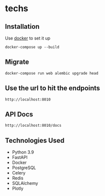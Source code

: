 # techs

## Installation
Use [docker](https://www.docker.com/) to set it up

```
docker-compose up --build
```

## Migrate

```
docker-compose run web alembic upgrade head
```

## Use the url to hit the endpoints
```
http://localhost:8010
```

## API Docs
```
http://localhost:8010/docs
```

## Technologies Used
* Python 3.9
* FastAPI
* Docker
* PostgreSQL
* Celery
* Redis
* SQLAlchemy
* Plotly
